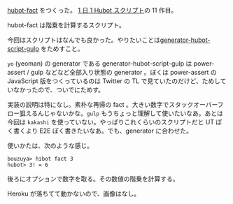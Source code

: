 [hubot-fact][gh:bouzuya/hubot-fact] をつくった。 [1 日 1 Hubot スクリプト][hubot-script-per-day]の 11 作目。

hubot-fact は階乗を計算するスクリプト。

今回はスクリプトはなんでも良かった。やりたいことは[generator-hubot-script-gulp][gh:sanemat/generator-hubot-script-gulp] をためすこと。

`yo` (yeoman) の generator である generator-hubot-script-gulp は power-assert / gulp などなど全部入り状態の generator 。ぼくは power-assert の JavaScript 版をつくっているのは Twitter の TL で見ていたのだけど、ためしていなかったので、ついでにためす。

実装の説明は特になし。素朴な再帰の fact 。大きい数字でスタックオーバーフロー狙えるんじゃないかな。`gulp` もうちょっと理解して使いたいなあ。あとは今回は `kakashi` を使っていない。やっぱりこれくらいのスクリプトだと UT ぽく書くより E2E ぽく書きたいなあ。でも、generator に合わせた。

使いかたは、次のような感じ。

    bouzuya> hibot fact 3
    hubot> 3! = 6

後ろにオプションで数字を取る。その数値の階乗を計算する。

Heroku が落ちてて動かないので、画像はなし。

[gh:bouzuya/hubot-fact]: https://github.com/bouzuya/hubot-fact
[gh:sanemat/generator-hubot-script-gulp]: https://github.com/sanemat/generator-hubot-script-gulp
[hubot-script-per-day]: http://blog.bouzuya.net/posts?tags=hubot-script-per-day
